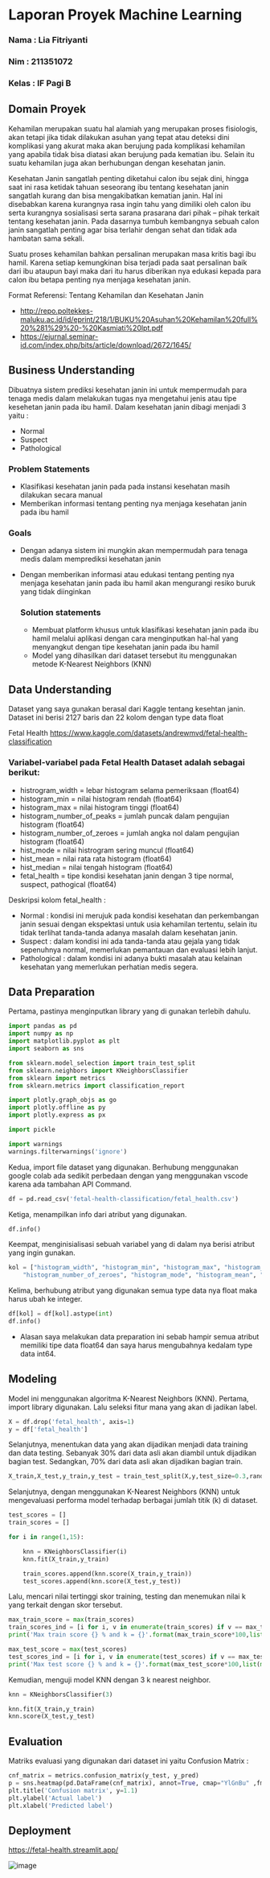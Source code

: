 # Laporan Proyek Machine Learning
### Nama : Lia Fitriyanti
### Nim : 211351072
### Kelas : IF Pagi B

## Domain Proyek

Kehamilan merupakan suatu hal alamiah yang merupakan proses fisiologis, akan tetapi jika tidak dilakukan asuhan yang tepat atau deteksi dini komplikasi yang akurat maka akan berujung pada komplikasi kehamilan yang apabila tidak bisa diatasi akan berujung pada kematian ibu. Selain itu suatu kehamilan juga akan berhubungan dengan kesehatan janin.

Kesehatan Janin sangatlah penting diketahui calon ibu sejak dini, hingga saat ini rasa ketidak tahuan seseorang ibu tentang kesehatan janin sangatlah kurang dan bisa mengakibatkan kematian janin. Hal ini disebabkan karena kurangnya rasa ingin tahu yang dimiliki oleh calon ibu serta kurangnya sosialisasi serta sarana prasarana dari pihak – pihak terkait tentang kesehatan janin. Pada dasarnya tumbuh kembangnya sebuah calon janin sangatlah penting agar bisa terlahir dengan sehat dan tidak ada hambatan sama sekali.

Suatu proses kehamilan bahkan persalinan merupakan masa kritis bagi ibu hamil. Karena setiap kemungkinan bisa terjadi pada saat persalinan baik dari ibu ataupun bayi maka dari itu harus diberikan nya edukasi kepada para calon ibu betapa penting nya menjaga kesehatan janin.
  
Format Referensi: Tentang Kehamilan dan Kesehatan Janin
- http://repo.poltekkes-maluku.ac.id/id/eprint/218/1/BUKU%20Asuhan%20Kehamilan%20full%20%281%29%20-%20Kasmiati%20lpt.pdf
- https://ejurnal.seminar-id.com/index.php/bits/article/download/2672/1645/

## Business Understanding

Dibuatnya sistem prediksi kesehatan janin ini untuk mempermudah para tenaga medis dalam melakukan tugas nya mengetahui jenis atau tipe kesehetan janin pada ibu hamil. Dalam kesehatan janin dibagi menjadi 3 yaitu :
- Normal
- Suspect
- Pathological
### Problem Statements

- Klasifikasi kesehatan janin pada pada instansi kesehatan masih dilakukan secara manual
- Memberikan informasi tentang penting nya menjaga kesehatan janin pada ibu hamil 

### Goals

- Dengan adanya sistem ini mungkin akan mempermudah para tenaga medis dalam memprediksi kesehatan janin
- Dengan memberikan informasi atau edukasi tentang penting nya menjaga kesehatan janin pada ibu hamil akan mengurangi resiko buruk yang tidak diinginkan 

    ### Solution statements
    - Membuat platform khusus untuk klasifikasi kesehatan janin pada ibu hamil melalui aplikasi dengan cara menginputkan hal-hal yang menyangkut dengan tipe kesehatan janin pada ibu hamil
    - Model yang dihasilkan dari dataset tersebut itu menggunakan metode K-Nearest Neighbors (KNN)

## Data Understanding
Dataset yang saya gunakan berasal dari Kaggle tentang kesehtan janin. Dataset ini berisi 2127 baris dan 22 kolom dengan type data float<br> 

Fetal Health https://www.kaggle.com/datasets/andrewmvd/fetal-health-classification

### Variabel-variabel pada Fetal Health Dataset adalah sebagai berikut:
- histrogram_width = lebar histogram selama pemeriksaan (float64)
- histogram_min = nilai histogram rendah (float64)
- histogram_max = nilai histogram tinggi (float64)
- histogram_number_of_peaks = jumlah puncak dalam pengujian histogram (float64)
- histogram_number_of_zeroes = jumlah angka nol dalam pengujian histogram (float64)
- hist_mode = nilai histrogram sering muncul (float64)
- hist_mean = nilai rata rata histogram (float64)
- hist_median = nilai tengah histogram (float64)
- fetal_health = tipe kondisi kesehatan janin dengan 3 tipe normal, suspect, pathogical (float64)

Deskripsi kolom fetal_health :
- Normal : kondisi ini merujuk pada kondisi kesehatan dan perkembangan janin sesuai dengan ekspektasi untuk usia kehamilan tertentu, selain itu tidak terlihat tanda-tanda adanya masalah dalam kesehatan janin.
- Suspect : dalam kondisi ini ada tanda-tanda atau gejala yang tidak sepenuhnya normal, memerlukan pemantauan dan evaluasi lebih lanjut.
- Pathological : dalam kondisi ini adanya bukti masalah atau kelainan kesehatan yang memerlukan perhatian medis segera.

## Data Preparation
Pertama, pastinya menginputkan library yang di gunakan terlebih dahulu.
```python
import pandas as pd
import numpy as np
import matplotlib.pyplot as plt
import seaborn as sns

from sklearn.model_selection import train_test_split
from sklearn.neighbors import KNeighborsClassifier
from sklearn import metrics
from sklearn.metrics import classification_report

import plotly.graph_objs as go
import plotly.offline as py
import plotly.express as px

import pickle

import warnings
warnings.filterwarnings('ignore')
```
Kedua, import file dataset yang digunakan. Berhubung menggunakan google colab ada sedikit perbedaan dengan yang menggunakan vscode karena ada tambahan API Command.
```python
df = pd.read_csv('fetal-health-classification/fetal_health.csv')
```
Ketiga, menampilkan info dari atribut yang digunakan.
```python
df.info()
```
Keempat, menginisialisasi sebuah variabel yang di dalam nya berisi atribut yang ingin gunakan.
```python
kol = ["histogram_width", "histogram_min", "histogram_max", "histogram_number_of_peaks",
    "histogram_number_of_zeroes", "histogram_mode", "histogram_mean", "histogram_median", "fetal_health"]
```
Kelima, berhubung atribut yang digunakan semua type data nya float maka harus ubah ke integer.
```python
df[kol] = df[kol].astype(int)
df.info()
```
- Alasan saya melakukan data preparation ini sebab hampir semua atribut memiliki tipe data float64 dan saya harus mengubahnya kedalam type data int64.

## Modeling
Model ini menggunakan algoritma K-Nearest Neighbors (KNN). Pertama, import library digunakan. Lalu seleksi fitur mana yang akan di jadikan label.
```python
X = df.drop('fetal_health', axis=1)
y = df['fetal_health']
```
Selanjutnya, menentukan data yang akan dijadikan menjadi data training dan data testing. Sebanyak 30% dari data asli akan diambil untuk dijadikan bagian test. Sedangkan, 70% dari data asli akan dijadikan bagian train.
```python
X_train,X_test,y_train,y_test = train_test_split(X,y,test_size=0.3,random_state=2)
```
Selanjutnya, dengan menggunakan K-Nearest Neighbors (KNN) untuk mengevaluasi performa model terhadap berbagai jumlah titik (k) di dataset.
```python
test_scores = []
train_scores = []

for i in range(1,15):

    knn = KNeighborsClassifier(i)
    knn.fit(X_train,y_train)

    train_scores.append(knn.score(X_train,y_train))
    test_scores.append(knn.score(X_test,y_test))
```
Lalu, mencari nilai tertinggi skor training, testing dan menemukan nilai k yang terkait dengan skor tersebut.
```python
max_train_score = max(train_scores)
train_scores_ind = [i for i, v in enumerate(train_scores) if v == max_train_score]
print('Max train score {} % and k = {}'.format(max_train_score*100,list(map(lambda x: x+1, train_scores_ind))))
```
```python
max_test_score = max(test_scores)
test_scores_ind = [i for i, v in enumerate(test_scores) if v == max_test_score]
print('Max test score {} % and k = {}'.format(max_test_score*100,list(map(lambda x: x+1, test_scores_ind))))
```
Kemudian, menguji model KNN dengan 3 k nearest neighbor.
```python
knn = KNeighborsClassifier(3)

knn.fit(X_train,y_train)
knn.score(X_test,y_test)
```

## Evaluation
Matriks evaluasi yang digunakan dari dataset ini yaitu Confusion Matrix :
```python
cnf_matrix = metrics.confusion_matrix(y_test, y_pred)
p = sns.heatmap(pd.DataFrame(cnf_matrix), annot=True, cmap="YlGnBu" ,fmt='g')
plt.title('Confusion matrix', y=1.1)
plt.ylabel('Actual label')
plt.xlabel('Predicted label')
```

## Deployment
https://fetal-health.streamlit.app/

![image](tampilanstreamlitknn.png)
